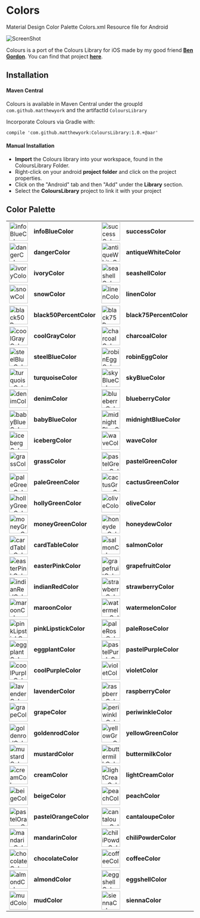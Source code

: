 # Colors
Material Design Color Palette Colors.xml Resource file for Android

![ScreenShot](https://raw.github.com/MatthewYork/Resources/master/Colours-Android/ColoursBanner.png)

Colours is a port of the Colours Library for iOS made by my good friend [**Ben Gordon**](https://github.com/bennyguitar). You can find that project [**here**](https://github.com/bennyguitar/Colours). 

## Installation

#### Maven Central
 Colours is available in Maven Central under the groupId <code>com.github.matthewyork</code> and the artifactId <code>ColoursLibrary</code>

 Incorporate Colours via Gradle with:

 `compile 'com.github.matthewyork:ColoursLibrary:1.0.+@aar'`
 
#### Manual Installation
- **Import** the Colours library into your workspace, found in the ColoursLibrary Folder.
- Right-click on your android **project folder** and click on the project properties.
- Click on the "Android" tab and then "Add" under the **Library** section.
- Select the **ColoursLibrary** project to link it with your project

## Color Palette

<table><tr><td><img src="https://raw.github.com/bennyguitar/Colours-for-iOS/master/Screenshots/Colors/0.png" width="50" height="50" alt="infoBlueColor" /></td><td><b>infoBlueColor</b></td><td><img src="https://raw.github.com/bennyguitar/Colours-for-iOS/master/Screenshots/Colors/1.png" width="50" height="50" alt="successColor" /></td><td><b>successColor</b></td><td><img src="https://raw.github.com/bennyguitar/Colours-for-iOS/master/Screenshots/Colors/2.png" width="50" height="50" alt="warningColor" /></td><td><b>warningColor</b></td></tr><tr><td><img src="https://raw.github.com/bennyguitar/Colours-for-iOS/master/Screenshots/Colors/3.png" width="50" height="50" alt="dangerColor" /></td><td><b>dangerColor</b></td><td><img src="https://raw.github.com/bennyguitar/Colours-for-iOS/master/Screenshots/Colors/4.png" width="50" height="50" alt="antiqueWhiteColor" /></td><td><b>antiqueWhiteColor</b></td><td><img src="https://raw.github.com/bennyguitar/Colours-for-iOS/master/Screenshots/Colors/5.png" width="50" height="50" alt="oldLaceColor" /></td><td><b>oldLaceColor</b></td></tr><tr><td><img src="https://raw.github.com/bennyguitar/Colours-for-iOS/master/Screenshots/Colors/6.png" width="50" height="50" alt="ivoryColor" /></td><td><b>ivoryColor</b></td><td><img src="https://raw.github.com/bennyguitar/Colours-for-iOS/master/Screenshots/Colors/7.png" width="50" height="50" alt="seashellColor" /></td><td><b>seashellColor</b></td><td><img src="https://raw.github.com/bennyguitar/Colours-for-iOS/master/Screenshots/Colors/8.png" width="50" height="50" alt="ghostWhiteColor" /></td><td><b>ghostWhiteColor</b></td></tr><tr><td><img src="https://raw.github.com/bennyguitar/Colours-for-iOS/master/Screenshots/Colors/9.png" width="50" height="50" alt="snowColor" /></td><td><b>snowColor</b></td><td><img src="https://raw.github.com/bennyguitar/Colours-for-iOS/master/Screenshots/Colors/10.png" width="50" height="50" alt="linenColor" /></td><td><b>linenColor</b></td><td><img src="https://raw.github.com/bennyguitar/Colours-for-iOS/master/Screenshots/Colors/11.png" width="50" height="50" alt="black25PercentColor" /></td><td><b>black25PercentColor</b></td></tr><tr><td><img src="https://raw.github.com/bennyguitar/Colours-for-iOS/master/Screenshots/Colors/12.png" width="50" height="50" alt="black50PercentColor" /></td><td><b>black50PercentColor</b></td><td><img src="https://raw.github.com/bennyguitar/Colours-for-iOS/master/Screenshots/Colors/13.png" width="50" height="50" alt="black75PercentColor" /></td><td><b>black75PercentColor</b></td><td><img src="https://raw.github.com/bennyguitar/Colours-for-iOS/master/Screenshots/Colors/14.png" width="50" height="50" alt="warmGrayColor" /></td><td><b>warmGrayColor</b></td></tr><tr><td><img src="https://raw.github.com/bennyguitar/Colours-for-iOS/master/Screenshots/Colors/15.png" width="50" height="50" alt="coolGrayColor" /></td><td><b>coolGrayColor</b></td><td><img src="https://raw.github.com/bennyguitar/Colours-for-iOS/master/Screenshots/Colors/16.png" width="50" height="50" alt="charcoalColor" /></td><td><b>charcoalColor</b></td><td><img src="https://raw.github.com/bennyguitar/Colours-for-iOS/master/Screenshots/Colors/17.png" width="50" height="50" alt="tealColor" /></td><td><b>tealColor</b></td></tr><tr><td><img src="https://raw.github.com/bennyguitar/Colours-for-iOS/master/Screenshots/Colors/18.png" width="50" height="50" alt="steelBlueColor" /></td><td><b>steelBlueColor</b></td><td><img src="https://raw.github.com/bennyguitar/Colours-for-iOS/master/Screenshots/Colors/19.png" width="50" height="50" alt="robinEggColor" /></td><td><b>robinEggColor</b></td><td><img src="https://raw.github.com/bennyguitar/Colours-for-iOS/master/Screenshots/Colors/20.png" width="50" height="50" alt="pastelBlueColor" /></td><td><b>pastelBlueColor</b></td></tr><tr><td><img src="https://raw.github.com/bennyguitar/Colours-for-iOS/master/Screenshots/Colors/21.png" width="50" height="50" alt="turquoiseColor" /></td><td><b>turquoiseColor</b></td><td><img src="https://raw.github.com/bennyguitar/Colours-for-iOS/master/Screenshots/Colors/22.png" width="50" height="50" alt="skyBlueColor" /></td><td><b>skyBlueColor</b></td><td><img src="https://raw.github.com/bennyguitar/Colours-for-iOS/master/Screenshots/Colors/23.png" width="50" height="50" alt="indigoColor" /></td><td><b>indigoColor</b></td></tr><tr><td><img src="https://raw.github.com/bennyguitar/Colours-for-iOS/master/Screenshots/Colors/24.png" width="50" height="50" alt="denimColor" /></td><td><b>denimColor</b></td><td><img src="https://raw.github.com/bennyguitar/Colours-for-iOS/master/Screenshots/Colors/25.png" width="50" height="50" alt="blueberryColor" /></td><td><b>blueberryColor</b></td><td><img src="https://raw.github.com/bennyguitar/Colours-for-iOS/master/Screenshots/Colors/26.png" width="50" height="50" alt="cornflowerColor" /></td><td><b>cornflowerColor</b></td></tr><tr><td><img src="https://raw.github.com/bennyguitar/Colours-for-iOS/master/Screenshots/Colors/27.png" width="50" height="50" alt="babyBlueColor" /></td><td><b>babyBlueColor</b></td><td><img src="https://raw.github.com/bennyguitar/Colours-for-iOS/master/Screenshots/Colors/28.png" width="50" height="50" alt="midnightBlueColor" /></td><td><b>midnightBlueColor</b></td><td><img src="https://raw.github.com/bennyguitar/Colours-for-iOS/master/Screenshots/Colors/29.png" width="50" height="50" alt="fadedBlueColor" /></td><td><b>fadedBlueColor</b></td></tr><tr><td><img src="https://raw.github.com/bennyguitar/Colours-for-iOS/master/Screenshots/Colors/30.png" width="50" height="50" alt="icebergColor" /></td><td><b>icebergColor</b></td><td><img src="https://raw.github.com/bennyguitar/Colours-for-iOS/master/Screenshots/Colors/31.png" width="50" height="50" alt="waveColor" /></td><td><b>waveColor</b></td><td><img src="https://raw.github.com/bennyguitar/Colours-for-iOS/master/Screenshots/Colors/32.png" width="50" height="50" alt="emeraldColor" /></td><td><b>emeraldColor</b></td></tr><tr><td><img src="https://raw.github.com/bennyguitar/Colours-for-iOS/master/Screenshots/Colors/33.png" width="50" height="50" alt="grassColor" /></td><td><b>grassColor</b></td><td><img src="https://raw.github.com/bennyguitar/Colours-for-iOS/master/Screenshots/Colors/34.png" width="50" height="50" alt="pastelGreenColor" /></td><td><b>pastelGreenColor</b></td><td><img src="https://raw.github.com/bennyguitar/Colours-for-iOS/master/Screenshots/Colors/35.png" width="50" height="50" alt="seafoamColor" /></td><td><b>seafoamColor</b></td></tr><tr><td><img src="https://raw.github.com/bennyguitar/Colours-for-iOS/master/Screenshots/Colors/36.png" width="50" height="50" alt="paleGreenColor" /></td><td><b>paleGreenColor</b></td><td><img src="https://raw.github.com/bennyguitar/Colours-for-iOS/master/Screenshots/Colors/37.png" width="50" height="50" alt="cactusGreenColor" /></td><td><b>cactusGreenColor</b></td><td><img src="https://raw.github.com/bennyguitar/Colours-for-iOS/master/Screenshots/Colors/38.png" width="50" height="50" alt="chartreuseColor" /></td><td><b>chartreuseColor</b></td></tr><tr><td><img src="https://raw.github.com/bennyguitar/Colours-for-iOS/master/Screenshots/Colors/39.png" width="50" height="50" alt="hollyGreenColor" /></td><td><b>hollyGreenColor</b></td><td><img src="https://raw.github.com/bennyguitar/Colours-for-iOS/master/Screenshots/Colors/40.png" width="50" height="50" alt="oliveColor" /></td><td><b>oliveColor</b></td><td><img src="https://raw.github.com/bennyguitar/Colours-for-iOS/master/Screenshots/Colors/41.png" width="50" height="50" alt="oliveDrabColor" /></td><td><b>oliveDrabColor</b></td></tr><tr><td><img src="https://raw.github.com/bennyguitar/Colours-for-iOS/master/Screenshots/Colors/42.png" width="50" height="50" alt="moneyGreenColor" /></td><td><b>moneyGreenColor</b></td><td><img src="https://raw.github.com/bennyguitar/Colours-for-iOS/master/Screenshots/Colors/43.png" width="50" height="50" alt="honeydewColor" /></td><td><b>honeydewColor</b></td><td><img src="https://raw.github.com/bennyguitar/Colours-for-iOS/master/Screenshots/Colors/44.png" width="50" height="50" alt="limeColor" /></td><td><b>limeColor</b></td></tr><tr><td><img src="https://raw.github.com/bennyguitar/Colours-for-iOS/master/Screenshots/Colors/45.png" width="50" height="50" alt="cardTableColor" /></td><td><b>cardTableColor</b></td><td><img src="https://raw.github.com/bennyguitar/Colours-for-iOS/master/Screenshots/Colors/46.png" width="50" height="50" alt="salmonColor" /></td><td><b>salmonColor</b></td><td><img src="https://raw.github.com/bennyguitar/Colours-for-iOS/master/Screenshots/Colors/47.png" width="50" height="50" alt="brickRedColor" /></td><td><b>brickRedColor</b></td></tr><tr><td><img src="https://raw.github.com/bennyguitar/Colours-for-iOS/master/Screenshots/Colors/48.png" width="50" height="50" alt="easterPinkColor" /></td><td><b>easterPinkColor</b></td><td><img src="https://raw.github.com/bennyguitar/Colours-for-iOS/master/Screenshots/Colors/49.png" width="50" height="50" alt="grapefruitColor" /></td><td><b>grapefruitColor</b></td><td><img src="https://raw.github.com/bennyguitar/Colours-for-iOS/master/Screenshots/Colors/50.png" width="50" height="50" alt="pinkColor" /></td><td><b>pinkColor</b></td></tr><tr><td><img src="https://raw.github.com/bennyguitar/Colours-for-iOS/master/Screenshots/Colors/51.png" width="50" height="50" alt="indianRedColor" /></td><td><b>indianRedColor</b></td><td><img src="https://raw.github.com/bennyguitar/Colours-for-iOS/master/Screenshots/Colors/52.png" width="50" height="50" alt="strawberryColor" /></td><td><b>strawberryColor</b></td><td><img src="https://raw.github.com/bennyguitar/Colours-for-iOS/master/Screenshots/Colors/53.png" width="50" height="50" alt="coralColor" /></td><td><b>coralColor</b></td></tr><tr><td><img src="https://raw.github.com/bennyguitar/Colours-for-iOS/master/Screenshots/Colors/54.png" width="50" height="50" alt="maroonColor" /></td><td><b>maroonColor</b></td><td><img src="https://raw.github.com/bennyguitar/Colours-for-iOS/master/Screenshots/Colors/55.png" width="50" height="50" alt="watermelonColor" /></td><td><b>watermelonColor</b></td><td><img src="https://raw.github.com/bennyguitar/Colours-for-iOS/master/Screenshots/Colors/56.png" width="50" height="50" alt="tomatoColor" /></td><td><b>tomatoColor</b></td></tr><tr><td><img src="https://raw.github.com/bennyguitar/Colours-for-iOS/master/Screenshots/Colors/57.png" width="50" height="50" alt="pinkLipstickColor" /></td><td><b>pinkLipstickColor</b></td><td><img src="https://raw.github.com/bennyguitar/Colours-for-iOS/master/Screenshots/Colors/58.png" width="50" height="50" alt="paleRoseColor" /></td><td><b>paleRoseColor</b></td><td><img src="https://raw.github.com/bennyguitar/Colours-for-iOS/master/Screenshots/Colors/59.png" width="50" height="50" alt="crimsonColor" /></td><td><b>crimsonColor</b></td></tr><tr><td><img src="https://raw.github.com/bennyguitar/Colours-for-iOS/master/Screenshots/Colors/60.png" width="50" height="50" alt="eggplantColor" /></td><td><b>eggplantColor</b></td><td><img src="https://raw.github.com/bennyguitar/Colours-for-iOS/master/Screenshots/Colors/61.png" width="50" height="50" alt="pastelPurpleColor" /></td><td><b>pastelPurpleColor</b></td><td><img src="https://raw.github.com/bennyguitar/Colours-for-iOS/master/Screenshots/Colors/62.png" width="50" height="50" alt="palePurpleColor" /></td><td><b>palePurpleColor</b></td></tr><tr><td><img src="https://raw.github.com/bennyguitar/Colours-for-iOS/master/Screenshots/Colors/63.png" width="50" height="50" alt="coolPurpleColor" /></td><td><b>coolPurpleColor</b></td><td><img src="https://raw.github.com/bennyguitar/Colours-for-iOS/master/Screenshots/Colors/64.png" width="50" height="50" alt="violetColor" /></td><td><b>violetColor</b></td><td><img src="https://raw.github.com/bennyguitar/Colours-for-iOS/master/Screenshots/Colors/65.png" width="50" height="50" alt="plumColor" /></td><td><b>plumColor</b></td></tr><tr><td><img src="https://raw.github.com/bennyguitar/Colours-for-iOS/master/Screenshots/Colors/66.png" width="50" height="50" alt="lavenderColor" /></td><td><b>lavenderColor</b></td><td><img src="https://raw.github.com/bennyguitar/Colours-for-iOS/master/Screenshots/Colors/67.png" width="50" height="50" alt="raspberryColor" /></td><td><b>raspberryColor</b></td><td><img src="https://raw.github.com/bennyguitar/Colours-for-iOS/master/Screenshots/Colors/68.png" width="50" height="50" alt="fuschiaColor" /></td><td><b>fuschiaColor</b></td></tr><tr><td><img src="https://raw.github.com/bennyguitar/Colours-for-iOS/master/Screenshots/Colors/69.png" width="50" height="50" alt="grapeColor" /></td><td><b>grapeColor</b></td><td><img src="https://raw.github.com/bennyguitar/Colours-for-iOS/master/Screenshots/Colors/70.png" width="50" height="50" alt="periwinkleColor" /></td><td><b>periwinkleColor</b></td><td><img src="https://raw.github.com/bennyguitar/Colours-for-iOS/master/Screenshots/Colors/71.png" width="50" height="50" alt="orchidColor" /></td><td><b>orchidColor</b></td></tr><tr><td><img src="https://raw.github.com/bennyguitar/Colours-for-iOS/master/Screenshots/Colors/72.png" width="50" height="50" alt="goldenrodColor" /></td><td><b>goldenrodColor</b></td><td><img src="https://raw.github.com/bennyguitar/Colours-for-iOS/master/Screenshots/Colors/73.png" width="50" height="50" alt="yellowGreenColor" /></td><td><b>yellowGreenColor</b></td><td><img src="https://raw.github.com/bennyguitar/Colours-for-iOS/master/Screenshots/Colors/74.png" width="50" height="50" alt="bananaColor" /></td><td><b>bananaColor</b></td></tr><tr><td><img src="https://raw.github.com/bennyguitar/Colours-for-iOS/master/Screenshots/Colors/75.png" width="50" height="50" alt="mustardColor" /></td><td><b>mustardColor</b></td><td><img src="https://raw.github.com/bennyguitar/Colours-for-iOS/master/Screenshots/Colors/76.png" width="50" height="50" alt="buttermilkColor" /></td><td><b>buttermilkColor</b></td><td><img src="https://raw.github.com/bennyguitar/Colours-for-iOS/master/Screenshots/Colors/77.png" width="50" height="50" alt="goldColor" /></td><td><b>goldColor</b></td></tr><tr><td><img src="https://raw.github.com/bennyguitar/Colours-for-iOS/master/Screenshots/Colors/78.png" width="50" height="50" alt="creamColor" /></td><td><b>creamColor</b></td><td><img src="https://raw.github.com/bennyguitar/Colours-for-iOS/master/Screenshots/Colors/79.png" width="50" height="50" alt="lightCreamColor" /></td><td><b>lightCreamColor</b></td><td><img src="https://raw.github.com/bennyguitar/Colours-for-iOS/master/Screenshots/Colors/80.png" width="50" height="50" alt="wheatColor" /></td><td><b>wheatColor</b></td></tr><tr><td><img src="https://raw.github.com/bennyguitar/Colours-for-iOS/master/Screenshots/Colors/81.png" width="50" height="50" alt="beigeColor" /></td><td><b>beigeColor</b></td><td><img src="https://raw.github.com/bennyguitar/Colours-for-iOS/master/Screenshots/Colors/82.png" width="50" height="50" alt="peachColor" /></td><td><b>peachColor</b></td><td><img src="https://raw.github.com/bennyguitar/Colours-for-iOS/master/Screenshots/Colors/83.png" width="50" height="50" alt="burntOrangeColor" /></td><td><b>burntOrangeColor</b></td></tr><tr><td><img src="https://raw.github.com/bennyguitar/Colours-for-iOS/master/Screenshots/Colors/84.png" width="50" height="50" alt="pastelOrangeColor" /></td><td><b>pastelOrangeColor</b></td><td><img src="https://raw.github.com/bennyguitar/Colours-for-iOS/master/Screenshots/Colors/85.png" width="50" height="50" alt="cantaloupeColor" /></td><td><b>cantaloupeColor</b></td><td><img src="https://raw.github.com/bennyguitar/Colours-for-iOS/master/Screenshots/Colors/86.png" width="50" height="50" alt="carrotColor" /></td><td><b>carrotColor</b></td></tr><tr><td><img src="https://raw.github.com/bennyguitar/Colours-for-iOS/master/Screenshots/Colors/87.png" width="50" height="50" alt="mandarinColor" /></td><td><b>mandarinColor</b></td><td><img src="https://raw.github.com/bennyguitar/Colours-for-iOS/master/Screenshots/Colors/88.png" width="50" height="50" alt="chiliPowderColor" /></td><td><b>chiliPowderColor</b></td><td><img src="https://raw.github.com/bennyguitar/Colours-for-iOS/master/Screenshots/Colors/89.png" width="50" height="50" alt="burntSiennaColor" /></td><td><b>burntSiennaColor</b></td></tr><tr><td><img src="https://raw.github.com/bennyguitar/Colours-for-iOS/master/Screenshots/Colors/90.png" width="50" height="50" alt="chocolateColor" /></td><td><b>chocolateColor</b></td><td><img src="https://raw.github.com/bennyguitar/Colours-for-iOS/master/Screenshots/Colors/91.png" width="50" height="50" alt="coffeeColor" /></td><td><b>coffeeColor</b></td><td><img src="https://raw.github.com/bennyguitar/Colours-for-iOS/master/Screenshots/Colors/92.png" width="50" height="50" alt="cinnamonColor" /></td><td><b>cinnamonColor</b></td></tr><tr><td><img src="https://raw.github.com/bennyguitar/Colours-for-iOS/master/Screenshots/Colors/93.png" width="50" height="50" alt="almondColor" /></td><td><b>almondColor</b></td><td><img src="https://raw.github.com/bennyguitar/Colours-for-iOS/master/Screenshots/Colors/94.png" width="50" height="50" alt="eggshellColor" /></td><td><b>eggshellColor</b></td><td><img src="https://raw.github.com/bennyguitar/Colours-for-iOS/master/Screenshots/Colors/95.png" width="50" height="50" alt="sandColor" /></td><td><b>sandColor</b></td></tr><tr><td><img src="https://raw.github.com/bennyguitar/Colours-for-iOS/master/Screenshots/Colors/96.png" width="50" height="50" alt="mudColor" /></td><td><b>mudColor</b></td><td><img src="https://raw.github.com/bennyguitar/Colours-for-iOS/master/Screenshots/Colors/97.png" width="50" height="50" alt="siennaColor" /></td><td><b>siennaColor</b></td><td><img src="https://raw.github.com/bennyguitar/Colours-for-iOS/master/Screenshots/Colors/98.png" width="50" height="50" alt="dustColor" /></td><td><b>dustColor</b></td></tr></table>



